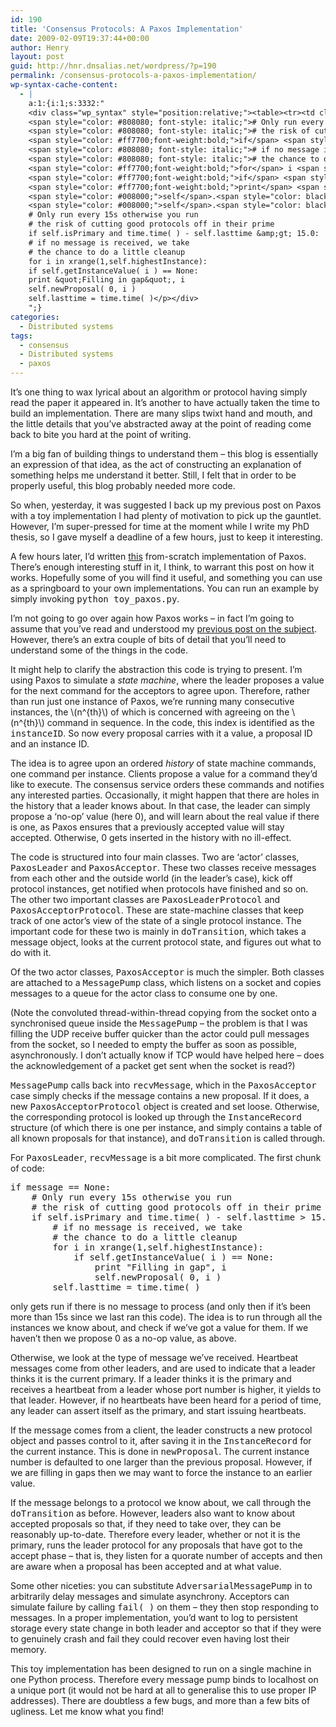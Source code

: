 ```yaml
---
id: 190
title: 'Consensus Protocols: A Paxos Implementation'
date: 2009-02-09T19:37:44+00:00
author: Henry
layout: post
guid: http://hnr.dnsalias.net/wordpress/?p=190
permalink: /consensus-protocols-a-paxos-implementation/
wp-syntax-cache-content:
  - |
    a:1:{i:1;s:3332:"
    <div class="wp_syntax" style="position:relative;"><table><tr><td class="code"><pre class="python" style="font-family:monospace;"><span style="color: #ff7700;font-weight:bold;">if</span> message <span style="color: #66cc66;">==</span> <span style="color: #008000;">None</span>:
    <span style="color: #808080; font-style: italic;"># Only run every 15s otherwise you run</span>
    <span style="color: #808080; font-style: italic;"># the risk of cutting good protocols off in their prime</span>
    <span style="color: #ff7700;font-weight:bold;">if</span> <span style="color: #008000;">self</span>.<span style="color: black;">isPrimary</span> <span style="color: #ff7700;font-weight:bold;">and</span> <span style="color: #dc143c;">time</span>.<span style="color: #dc143c;">time</span><span style="color: black;">&#40;</span> <span style="color: black;">&#41;</span> - <span style="color: #008000;">self</span>.<span style="color: black;">lasttime</span> &amp;gt<span style="color: #66cc66;">;</span> <span style="color: #ff4500;">15.0</span>:
    <span style="color: #808080; font-style: italic;"># if no message is received, we take</span>
    <span style="color: #808080; font-style: italic;"># the chance to do a little cleanup</span>
    <span style="color: #ff7700;font-weight:bold;">for</span> i <span style="color: #ff7700;font-weight:bold;">in</span> <span style="color: #008000;">xrange</span><span style="color: black;">&#40;</span><span style="color: #ff4500;">1</span><span style="color: #66cc66;">,</span><span style="color: #008000;">self</span>.<span style="color: black;">highestInstance</span><span style="color: black;">&#41;</span>:
    <span style="color: #ff7700;font-weight:bold;">if</span> <span style="color: #008000;">self</span>.<span style="color: black;">getInstanceValue</span><span style="color: black;">&#40;</span> i <span style="color: black;">&#41;</span> <span style="color: #66cc66;">==</span> <span style="color: #008000;">None</span>:
    <span style="color: #ff7700;font-weight:bold;">print</span> <span style="color: #483d8b;">&quot;Filling in gap&quot;</span><span style="color: #66cc66;">,</span> i
    <span style="color: #008000;">self</span>.<span style="color: black;">newProposal</span><span style="color: black;">&#40;</span> <span style="color: #ff4500;">0</span><span style="color: #66cc66;">,</span> i <span style="color: black;">&#41;</span>
    <span style="color: #008000;">self</span>.<span style="color: black;">lasttime</span> <span style="color: #66cc66;">=</span> <span style="color: #dc143c;">time</span>.<span style="color: #dc143c;">time</span><span style="color: black;">&#40;</span> <span style="color: black;">&#41;</span></pre></td></tr></table><p class="theCode" style="display:none;">if message == None:
    # Only run every 15s otherwise you run
    # the risk of cutting good protocols off in their prime
    if self.isPrimary and time.time( ) - self.lasttime &amp;gt; 15.0:
    # if no message is received, we take
    # the chance to do a little cleanup
    for i in xrange(1,self.highestInstance):
    if self.getInstanceValue( i ) == None:
    print &quot;Filling in gap&quot;, i
    self.newProposal( 0, i )
    self.lasttime = time.time( )</p></div>
    ";}
categories:
  - Distributed systems
tags:
  - consensus
  - Distributed systems
  - paxos
---
```

It&#8217;s one thing to wax lyrical about an algorithm or protocol having simply read the paper it appeared in. It&#8217;s another to have actually taken the time to build an implementation. There are many slips twixt hand and mouth, and the little details that you&#8217;ve abstracted away at the point of reading come back to bite you hard at the point of writing.

I&#8217;m a big fan of building things to understand them &#8211; this blog is essentially an expression of that idea, as the act of constructing an explanation of something helps me understand it better. Still, I felt that in order to be properly useful, this blog probably needed more code.

So when, yesterday, it was suggested I back up my previous post on Paxos with a toy implementation I had plenty of motivation to pick up the gauntlet. However, I&#8217;m super-pressed for time at the moment while I write my PhD thesis, so I gave myself a deadline of a few hours, just to keep it interesting.

A few hours later, I&#8217;d written [this](https://github.com/henryr/toy_paxos) from-scratch implementation of Paxos. There&#8217;s enough interesting stuff in it, I think, to warrant this post on how it works. Hopefully some of you will find it useful, and something you can use as a springboard to your own implementations. You can run an example by simply invoking <tt>python toy_paxos.py</tt>.

<!--more-->

I&#8217;m not going to go over again how Paxos works &#8211; in fact I&#8217;m going to assume that you&#8217;ve read and understood my [previous post on the subject](http://hnr.dnsalias.net/wordpress/?p=173). However, there&#8217;s an extra couple of bits of detail that you&#8217;ll need to understand some of the things in the code.

It might help to clarify the abstraction this code is trying to present. I&#8217;m using Paxos to simulate a _state machine_, where the leader proposes a value for the next command for the acceptors to agree upon. Therefore, rather than run just one instance of Paxos, we&#8217;re running many consecutive instances, the  \\(n^{th}\\) of which is concerned with agreeing on the  \\(n^{th}\\) command in sequence. In the code, this index is identified as the <tt>instanceID</tt>. So now every proposal carries with it a value, a proposal ID and an instance ID.

The idea is to agree upon an ordered _history_ of state machine commands, one command per instance. Clients propose a value for a command they&#8217;d like to execute. The consensus service orders these commands and notifies any interested parties. Occasionally, it might happen that there are holes in the history that a leader knows about. In that case, the leader can simply propose a &#8216;no-op&#8217; value (here 0), and will learn about the real value if there is one, as Paxos ensures that a previously accepted value will stay accepted. Otherwise, 0 gets inserted in the history with no ill-effect.

The code is structured into four main classes. Two are &#8216;actor&#8217; classes, <tt>PaxosLeader</tt> and <tt>PaxosAcceptor</tt>. These two classes receive messages from each other and the outside world (in the leader&#8217;s case), kick off protocol instances, get notified when protocols have finished and so on. The other two important classes are <tt>PaxosLeaderProtocol</tt> and <tt>PaxosAcceptorProtocol</tt>. These are state-machine classes that keep track of one actor&#8217;s view of the state of a single protocol instance. The important code for these two is mainly in <tt>doTransition</tt>, which takes a message object, looks at the current protocol state, and figures out what to do with it.

Of the two actor classes, <tt>PaxosAcceptor</tt> is much the simpler. Both classes are attached to a <tt>MessagePump</tt> class, which listens on a socket and copies messages to a queue for the actor class to consume one by one.

(Note the convoluted thread-within-thread copying from the socket onto a synchronised queue inside the <tt>MessagePump</tt> &#8211; the problem is that I was filling the UDP receive buffer quicker than the actor could pull messages from the socket, so I needed to empty the buffer as soon as possible, asynchronously. I don&#8217;t actually know if TCP would have helped here &#8211; does the acknowledgement of a packet get sent when the socket is read?)

<tt>MessagePump</tt> calls back into <tt>recvMessage</tt>, which in the <tt>PaxosAcceptor</tt> case simply checks if the message contains a new proposal. If it does, a new <tt>PaxosAcceptorProtocol</tt> object is created and set loose. Otherwise, the corresponding protocol is looked up through the <tt>InstanceRecord</tt> structure (of which there is one per instance, and simply contains a table of all known proposals for that instance), and <tt>doTransition</tt> is called through.

For <tt>PaxosLeader</tt>, <tt>recvMessage</tt> is a bit more complicated. The first chunk of code:

<pre lang="python">if message == None:
    # Only run every 15s otherwise you run
    # the risk of cutting good protocols off in their prime
    if self.isPrimary and time.time( ) - self.lasttime &gt; 15.0:
        # if no message is received, we take
        # the chance to do a little cleanup
        for i in xrange(1,self.highestInstance):
            if self.getInstanceValue( i ) == None:
                print "Filling in gap", i
                self.newProposal( 0, i )
        self.lasttime = time.time( )</pre>

only gets run if there is no message to process (and only then if it&#8217;s been more than 15s since we last ran this code). The idea is to run through all the instances we know about, and check if we&#8217;ve got a value for them. If we haven&#8217;t then we propose 0 as a no-op value, as above.

Otherwise, we look at the type of message we&#8217;ve received. Heartbeat messages come from other leaders, and are used to indicate that a leader thinks it is the current primary. If a leader thinks it is the primary and receives a heartbeat from a leader whose port number is higher, it yields to that leader. However, if no heartbeats have been heard for a period of time, any leader can assert itself as the primary, and start issuing heartbeats.

If the message comes from a client, the leader constructs a new protocol object and passes control to it, after saving it in the <tt>InstanceRecord</tt> for the current instance. This is done in <tt>newProposal</tt>. The current instance number is defaulted to one larger than the previous proposal. However, if we are filling in gaps then we may want to force the instance to an earlier value.

If the message belongs to a protocol we know about, we call through the <tt>doTransition</tt> as before. However, leaders also want to know about accepted proposals so that, if they need to take over, they can be reasonably up-to-date. Therefore every leader, whether or not it is the primary, runs the leader protocol for any proposals that have got to the accept phase &#8211; that is, they listen for a quorate number of accepts and then are aware when a proposal has been accepted and at what value.

Some other niceties: you can substitute <tt>AdversarialMessagePump</tt> in to arbitrarily delay messages and simulate asynchrony. Acceptors can simulate failure by calling <tt>fail( )</tt> on them &#8211; they then stop responding to messages. In a proper implementation, you&#8217;d want to log to persistent storage every state change in both leader and acceptor so that if they were to genuinely crash and fail they could recover even having lost their memory.

This toy implementation has been designed to run on a single machine in one Python process. Therefore every message pump binds to localhost on a unique port (it would not be hard at all to generalise this to use proper IP addresses). There are doubtless a few bugs, and more than a few bits of ugliness. Let me know what you find!
